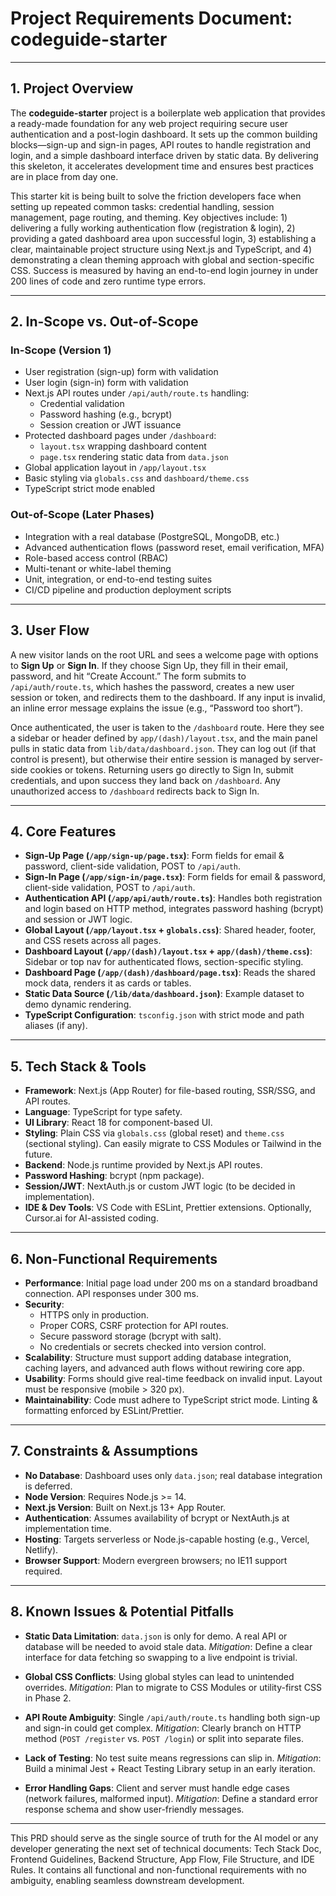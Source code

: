 # Project Requirements Document: codeguide-starter

---

## 1. Project Overview

The **codeguide-starter** project is a boilerplate web application that provides a ready-made foundation for any web project requiring secure user authentication and a post-login dashboard. It sets up the common building blocks—sign-up and sign-in pages, API routes to handle registration and login, and a simple dashboard interface driven by static data. By delivering this skeleton, it accelerates development time and ensures best practices are in place from day one.

This starter kit is being built to solve the friction developers face when setting up repeated common tasks: credential handling, session management, page routing, and theming. Key objectives include: 1) delivering a fully working authentication flow (registration & login), 2) providing a gated dashboard area upon successful login, 3) establishing a clear, maintainable project structure using Next.js and TypeScript, and 4) demonstrating a clean theming approach with global and section-specific CSS. Success is measured by having an end-to-end login journey in under 200 lines of code and zero runtime type errors.

---

## 2. In-Scope vs. Out-of-Scope

### In-Scope (Version 1)
- User registration (sign-up) form with validation
- User login (sign-in) form with validation
- Next.js API routes under `/api/auth/route.ts` handling:
  - Credential validation
  - Password hashing (e.g., bcrypt)
  - Session creation or JWT issuance
- Protected dashboard pages under `/dashboard`:
  - `layout.tsx` wrapping dashboard content
  - `page.tsx` rendering static data from `data.json`
- Global application layout in `/app/layout.tsx`
- Basic styling via `globals.css` and `dashboard/theme.css`
- TypeScript strict mode enabled

### Out-of-Scope (Later Phases)
- Integration with a real database (PostgreSQL, MongoDB, etc.)
- Advanced authentication flows (password reset, email verification, MFA)
- Role-based access control (RBAC)
- Multi-tenant or white-label theming
- Unit, integration, or end-to-end testing suites
- CI/CD pipeline and production deployment scripts

---

## 3. User Flow

A new visitor lands on the root URL and sees a welcome page with options to **Sign Up** or **Sign In**. If they choose Sign Up, they fill in their email, password, and hit “Create Account.” The form submits to `/api/auth/route.ts`, which hashes the password, creates a new user session or token, and redirects them to the dashboard. If any input is invalid, an inline error message explains the issue (e.g., “Password too short”).

Once authenticated, the user is taken to the `/dashboard` route. Here they see a sidebar or header defined by `app/(dash)/layout.tsx`, and the main panel pulls in static data from `lib/data/dashboard.json`. They can log out (if that control is present), but otherwise their entire session is managed by server-side cookies or tokens. Returning users go directly to Sign In, submit credentials, and upon success they land back on `/dashboard`. Any unauthorized access to `/dashboard` redirects back to Sign In.

---

## 4. Core Features

- **Sign-Up Page (`/app/sign-up/page.tsx`)**: Form fields for email & password, client-side validation, POST to `/api/auth`.
- **Sign-In Page (`/app/sign-in/page.tsx`)**: Form fields for email & password, client-side validation, POST to `/api/auth`.
- **Authentication API (`/app/api/auth/route.ts`)**: Handles both registration and login based on HTTP method, integrates password hashing (bcrypt) and session or JWT logic.
- **Global Layout (`/app/layout.tsx` + `globals.css`)**: Shared header, footer, and CSS resets across all pages.
- **Dashboard Layout (`/app/(dash)/layout.tsx` + `app/(dash)/theme.css`)**: Sidebar or top nav for authenticated flows, section-specific styling.
- **Dashboard Page (`/app/(dash)/dashboard/page.tsx`)**: Reads the shared mock data, renders it as cards or tables.
- **Static Data Source (`/lib/data/dashboard.json`)**: Example dataset to demo dynamic rendering.
- **TypeScript Configuration**: `tsconfig.json` with strict mode and path aliases (if any).

---

## 5. Tech Stack & Tools

- **Framework**: Next.js (App Router) for file-based routing, SSR/SSG, and API routes.
- **Language**: TypeScript for type safety.
- **UI Library**: React 18 for component-based UI.
- **Styling**: Plain CSS via `globals.css` (global reset) and `theme.css` (sectional styling). Can easily migrate to CSS Modules or Tailwind in the future.
- **Backend**: Node.js runtime provided by Next.js API routes.
- **Password Hashing**: bcrypt (npm package).
- **Session/JWT**: NextAuth.js or custom JWT logic (to be decided in implementation).
- **IDE & Dev Tools**: VS Code with ESLint, Prettier extensions. Optionally, Cursor.ai for AI-assisted coding.

---

## 6. Non-Functional Requirements

- **Performance**: Initial page load under 200 ms on a standard broadband connection. API responses under 300 ms.
- **Security**:
  - HTTPS only in production.
  - Proper CORS, CSRF protection for API routes.
  - Secure password storage (bcrypt with salt).
  - No credentials or secrets checked into version control.
- **Scalability**: Structure must support adding database integration, caching layers, and advanced auth flows without rewiring core app.
- **Usability**: Forms should give real-time feedback on invalid input. Layout must be responsive (mobile > 320 px).
- **Maintainability**: Code must adhere to TypeScript strict mode. Linting & formatting enforced by ESLint/Prettier.

---

## 7. Constraints & Assumptions

- **No Database**: Dashboard uses only `data.json`; real database integration is deferred.
- **Node Version**: Requires Node.js >= 14.
- **Next.js Version**: Built on Next.js 13+ App Router.
- **Authentication**: Assumes availability of bcrypt or NextAuth.js at implementation time.
- **Hosting**: Targets serverless or Node.js-capable hosting (e.g., Vercel, Netlify).
- **Browser Support**: Modern evergreen browsers; no IE11 support required.

---

## 8. Known Issues & Potential Pitfalls

- **Static Data Limitation**: `data.json` is only for demo. A real API or database will be needed to avoid stale data.
  *Mitigation*: Define a clear interface for data fetching so swapping to a live endpoint is trivial.

- **Global CSS Conflicts**: Using global styles can lead to unintended overrides.
  *Mitigation*: Plan to migrate to CSS Modules or utility-first CSS in Phase 2.

- **API Route Ambiguity**: Single `/api/auth/route.ts` handling both sign-up and sign-in could get complex.
  *Mitigation*: Clearly branch on HTTP method (`POST /register` vs. `POST /login`) or split into separate files.

- **Lack of Testing**: No test suite means regressions can slip in.
  *Mitigation*: Build a minimal Jest + React Testing Library setup in an early iteration.

- **Error Handling Gaps**: Client and server must handle edge cases (network failures, malformed input).
  *Mitigation*: Define a standard error response schema and show user-friendly messages.

---

This PRD should serve as the single source of truth for the AI model or any developer generating the next set of technical documents: Tech Stack Doc, Frontend Guidelines, Backend Structure, App Flow, File Structure, and IDE Rules. It contains all functional and non-functional requirements with no ambiguity, enabling seamless downstream development.
